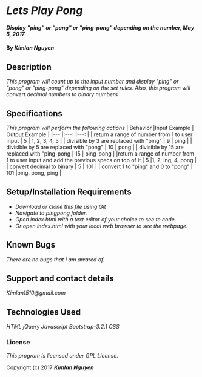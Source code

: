 # _Lets Play Pong_

#### _Display "ping" or "pong" or "ping-pong" depending on the number, May 5, 2017_

#### By _**Kimlan Nguyen**_

## Description

_This program will count up to the input number and display "ping" or "pong" or "ping-pong" depending on the set rules. Also, this program will convert decimal numbers to binary numbers._

## Specifications
 _This program will perform the following actions_
 | Behavior                                                                               |Input Example   | Output Example      |
 |---                                                                                     |:---:           |---:                 |
 | return a range of number from 1 to user input                                          |  5             |  1, 2, 3, 4, 5      |
 |  divisible by 3 are replaced with "ping"                                               | 9              | ping                |
 | divisible by 5 are replaced with "pong"                                                | 10             | pong                |
 | divisible by 15 are replaced with "ping-pong                                           | 15             | ping-pong           |
 |return a range of number from 1 to user input and add the previous specs on top of it   | 5              |1, 2, ing, 4, pong   |
 | convert decimal to binary                                                              | 5              | 101                 |
 | convert 1 to "ping" and 0 to "pong"                                                    | 101            |ping, pong, ping     |

## Setup/Installation Requirements

* _Download or clone this file using Git_
* _Navigate to pingpong folder._
* _Open index.html with a text editor of your choice to see to code._
* _Or open index.html with your local web browser to see the webpage._

## Known Bugs

_There are no bugs that I am awared of._

## Support and contact details

_Kimlan1510@gmail.com_

## Technologies Used

_HTML_
_jQuery_
_Javascript_
_Bootstrap-3.2.1_
_CSS_

### License

*This program is licensed under GPL License.*

Copyright (c) 2017 **_Kimlan Nguyen_**
